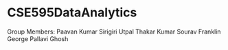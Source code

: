 CSE595DataAnalytics
===================
Group Members:
Paavan Kumar Sirigiri
Utpal Thakar
Kumar Sourav
Franklin George
Pallavi Ghosh

